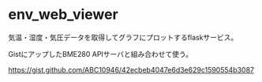 # env_web_viewer

気温・湿度・気圧データを取得してグラフにプロットするflaskサービス。

GistにアップしたBME280 APIサーバと組み合わせて使う。

https://gist.github.com/ABC10946/42ecbeb4047e6d3e629c1590554b3087